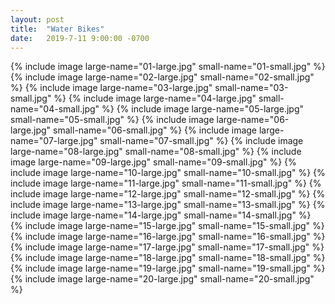 ```yaml
---
layout: post
title:  "Water Bikes"
date:   2019-7-11 9:00:00 -0700
---
```


{% include image large-name="01-large.jpg" small-name="01-small.jpg" %}
{% include image large-name="02-large.jpg" small-name="02-small.jpg" %}
{% include image large-name="03-large.jpg" small-name="03-small.jpg" %}
{% include image large-name="04-large.jpg" small-name="04-small.jpg" %}
{% include image large-name="05-large.jpg" small-name="05-small.jpg" %}
{% include image large-name="06-large.jpg" small-name="06-small.jpg" %}
{% include image large-name="07-large.jpg" small-name="07-small.jpg" %}
{% include image large-name="08-large.jpg" small-name="08-small.jpg" %}
{% include image large-name="09-large.jpg" small-name="09-small.jpg" %}
{% include image large-name="10-large.jpg" small-name="10-small.jpg" %}
{% include image large-name="11-large.jpg" small-name="11-small.jpg" %}
{% include image large-name="12-large.jpg" small-name="12-small.jpg" %}
{% include image large-name="13-large.jpg" small-name="13-small.jpg" %}
{% include image large-name="14-large.jpg" small-name="14-small.jpg" %}
{% include image large-name="15-large.jpg" small-name="15-small.jpg" %}
{% include image large-name="16-large.jpg" small-name="16-small.jpg" %}
{% include image large-name="17-large.jpg" small-name="17-small.jpg" %}
{% include image large-name="18-large.jpg" small-name="18-small.jpg" %}
{% include image large-name="19-large.jpg" small-name="19-small.jpg" %}
{% include image large-name="20-large.jpg" small-name="20-small.jpg" %}
